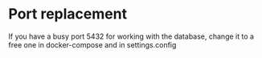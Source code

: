 # Port replacement
If you have a busy port 5432 for working with the database, change it to a free one in docker-compose and in settings.config
